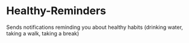 # Healthy-Reminders
Sends notifications reminding you about healthy habits (drinking water, taking a walk, taking a break)
